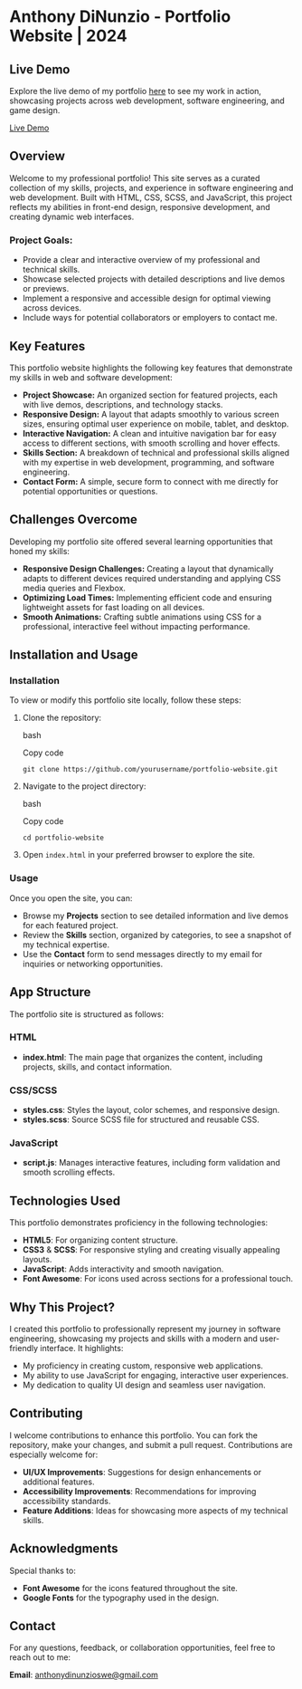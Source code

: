 Anthony DiNunzio - Portfolio Website | 2024
===========================================

Live Demo
---------

Explore the live demo of my portfolio [here](#) to see my work in action, showcasing projects across web development, software engineering, and game design.

[Live Demo](#)

Overview
--------

Welcome to my professional portfolio! This site serves as a curated collection of my skills, projects, and experience in software engineering and web development. Built with HTML, CSS, SCSS, and JavaScript, this project reflects my abilities in front-end design, responsive development, and creating dynamic web interfaces.

### Project Goals:

-   Provide a clear and interactive overview of my professional and technical skills.
-   Showcase selected projects with detailed descriptions and live demos or previews.
-   Implement a responsive and accessible design for optimal viewing across devices.
-   Include ways for potential collaborators or employers to contact me.

Key Features
------------

This portfolio website highlights the following key features that demonstrate my skills in web and software development:

-   **Project Showcase:** An organized section for featured projects, each with live demos, descriptions, and technology stacks.
-   **Responsive Design:** A layout that adapts smoothly to various screen sizes, ensuring optimal user experience on mobile, tablet, and desktop.
-   **Interactive Navigation:** A clean and intuitive navigation bar for easy access to different sections, with smooth scrolling and hover effects.
-   **Skills Section:** A breakdown of technical and professional skills aligned with my expertise in web development, programming, and software engineering.
-   **Contact Form:** A simple, secure form to connect with me directly for potential opportunities or questions.

Challenges Overcome
-------------------

Developing my portfolio site offered several learning opportunities that honed my skills:

-   **Responsive Design Challenges:** Creating a layout that dynamically adapts to different devices required understanding and applying CSS media queries and Flexbox.
-   **Optimizing Load Times:** Implementing efficient code and ensuring lightweight assets for fast loading on all devices.
-   **Smooth Animations:** Crafting subtle animations using CSS for a professional, interactive feel without impacting performance.

Installation and Usage
----------------------

### Installation

To view or modify this portfolio site locally, follow these steps:

1.  Clone the repository:

    bash

    Copy code

    `git clone https://github.com/yourusername/portfolio-website.git`

2.  Navigate to the project directory:

    bash

    Copy code

    `cd portfolio-website`

3.  Open `index.html` in your preferred browser to explore the site.

### Usage

Once you open the site, you can:

-   Browse my **Projects** section to see detailed information and live demos for each featured project.
-   Review the **Skills** section, organized by categories, to see a snapshot of my technical expertise.
-   Use the **Contact** form to send messages directly to my email for inquiries or networking opportunities.

App Structure
-------------

The portfolio site is structured as follows:

### HTML

-   **index.html**: The main page that organizes the content, including projects, skills, and contact information.

### CSS/SCSS

-   **styles.css**: Styles the layout, color schemes, and responsive design.
-   **styles.scss**: Source SCSS file for structured and reusable CSS.

### JavaScript

-   **script.js**: Manages interactive features, including form validation and smooth scrolling effects.

Technologies Used
-----------------

This portfolio demonstrates proficiency in the following technologies:

-   **HTML5**: For organizing content structure.
-   **CSS3** & **SCSS**: For responsive styling and creating visually appealing layouts.
-   **JavaScript**: Adds interactivity and smooth navigation.
-   **Font Awesome**: For icons used across sections for a professional touch.

Why This Project?
-----------------

I created this portfolio to professionally represent my journey in software engineering, showcasing my projects and skills with a modern and user-friendly interface. It highlights:

-   My proficiency in creating custom, responsive web applications.
-   My ability to use JavaScript for engaging, interactive user experiences.
-   My dedication to quality UI design and seamless user navigation.

Contributing
------------

I welcome contributions to enhance this portfolio. You can fork the repository, make your changes, and submit a pull request. Contributions are especially welcome for:

-   **UI/UX Improvements**: Suggestions for design enhancements or additional features.
-   **Accessibility Improvements**: Recommendations for improving accessibility standards.
-   **Feature Additions**: Ideas for showcasing more aspects of my technical skills.

Acknowledgments
---------------

Special thanks to:

-   **Font Awesome** for the icons featured throughout the site.
-   **Google Fonts** for the typography used in the design.

Contact
-------

For any questions, feedback, or collaboration opportunities, feel free to reach out to me:

**Email**: anthonydinunzioswe@gmail.com
